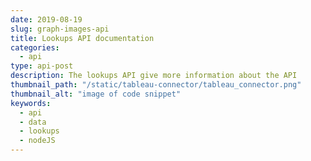 ```yaml
---
date: 2019-08-19
slug: graph-images-api
title: Lookups API documentation
categories:
  - api
type: api-post
description: The lookups API give more information about the API 
thumbnail_path: "/static/tableau-connector/tableau_connector.png"
thumbnail_alt: "image of code snippet"
keywords:
  - api
  - data
  - lookups
  - nodeJS
---
```



  <script type="module" src="https://unpkg.com/rapidoc/dist/rapidoc-min.js"></script>
  

  <div class="api_documentation">
    <rapi-doc spec-url="/static/graph-images/openAPI.json" 
      show-header = 'false'
      show-info = 'false'
      allow-authentication ='false'
      allow-server-selection = 'false'
      allow-api-list-style-selection ='false'
      render-style = "read"
      >
     </rapi-doc>
  </div>